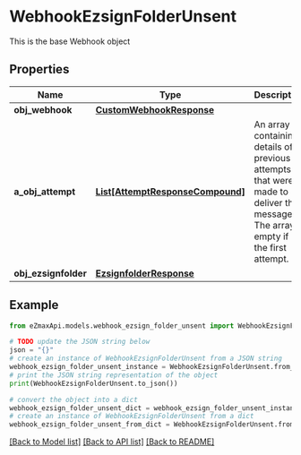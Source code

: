 # WebhookEzsignFolderUnsent

This is the base Webhook object

## Properties

Name | Type | Description | Notes
------------ | ------------- | ------------- | -------------
**obj_webhook** | [**CustomWebhookResponse**](CustomWebhookResponse.md) |  | 
**a_obj_attempt** | [**List[AttemptResponseCompound]**](AttemptResponseCompound.md) | An array containing details of previous attempts that were made to deliver the message. The array is empty if it&#39;s the first attempt. | 
**obj_ezsignfolder** | [**EzsignfolderResponse**](EzsignfolderResponse.md) |  | 

## Example

```python
from eZmaxApi.models.webhook_ezsign_folder_unsent import WebhookEzsignFolderUnsent

# TODO update the JSON string below
json = "{}"
# create an instance of WebhookEzsignFolderUnsent from a JSON string
webhook_ezsign_folder_unsent_instance = WebhookEzsignFolderUnsent.from_json(json)
# print the JSON string representation of the object
print(WebhookEzsignFolderUnsent.to_json())

# convert the object into a dict
webhook_ezsign_folder_unsent_dict = webhook_ezsign_folder_unsent_instance.to_dict()
# create an instance of WebhookEzsignFolderUnsent from a dict
webhook_ezsign_folder_unsent_from_dict = WebhookEzsignFolderUnsent.from_dict(webhook_ezsign_folder_unsent_dict)
```
[[Back to Model list]](../README.md#documentation-for-models) [[Back to API list]](../README.md#documentation-for-api-endpoints) [[Back to README]](../README.md)


